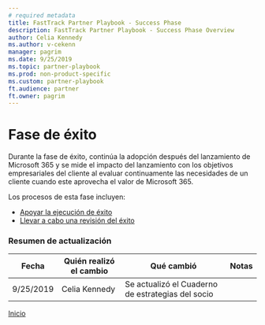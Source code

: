 ```yaml
---  
# required metadata  
title: FastTrack Partner Playbook - Success Phase 
description: FastTrack Partner Playbook - Success Phase Overview
author: Celia Kennedy
ms.author: v-cekenn 
manager: pagrim
ms.date: 9/25/2019  
ms.topic: partner-playbook  
ms.prod: non-product-specific  
ms.custom: partner-playbook  
ft.audience: partner
ft.owner: pagrim
---  
```


# Fase de éxito

Durante la fase de éxito, continúa la adopción después del lanzamiento de Microsoft 365 y se mide el impacto del lanzamiento con los objetivos empresariales del cliente al evaluar continuamente las necesidades de un cliente cuando este aprovecha el valor de Microsoft 365.

Los procesos de esta fase incluyen:

-  [Apoyar la ejecución de éxito](success-support-success-execution-partner-en.md)
-  [Llevar a cabo una revisión del éxito](success-conduct-success-review-partner-es.md)

### Resumen de actualización

|Fecha|Quién realizó el cambio|Qué cambió|Notas|
|---------|---------------|----------------------------|-------------|
|9/25/2019| Celia Kennedy| Se actualizó el Cuaderno de estrategias del socio| |

[Inicio](http://partner-docs.microsoft.com)
